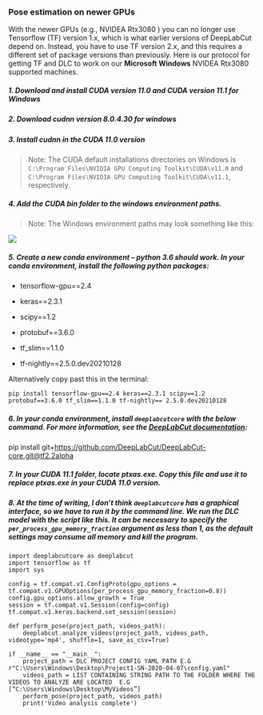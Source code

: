 ### Pose estimation on newer GPUs

With the newer GPUs (e.g., NVIDEA Rtx3080 ) you can no longer use Tensorflow (TF) version 1.x, which is what earlier versions of DeepLabCut depend on. Instead, you have to use TF version 2.x, and this requires a different set of package versions than previously. Here is our protocol for getting TF and DLC to work on our **Microsoft Windows** NVIDEA Rtx3080 supported machines. 

##### 1.	Download and install CUDA version 11.0 **and** CUDA version 11.1 for Windows
##### 2.	Download cudnn version 8.0.4.30 for windows
##### 3.	Install cudnn in the CUDA 11.0 version 
>Note: The CUDA default installations directories on Windows is `C:\Program Files\NVIDIA GPU Computing Toolkit\CUDA\v11.0` and `C:\Program Files\NVIDIA GPU Computing Toolkit\CUDA\v11.1`, respectively. 

##### 4.	Add the CUDA bin folder to the windows environment paths. 
>Note: The Windows environment paths may look something like this: <p align="center">
<img src="https://github.com/sgoldenlab/simba/blob/master/images/Rtx3090_1.png" />
</p>

##### 5.	Create a new conda environment – python 3.6 should work. In your conda environment, install the following python packages:

* tensorflow-gpu==2.4

* keras==2.3.1

* scipy==1.2

* protobuf==3.6.0

* tf_slim==1.1.0 

* tf-nightly==2.5.0.dev20210128

Alternatively copy past this in the terminal: 

`pip install tensorflow-gpu==2.4 keras==2.3.1 scipy==1.2 protobuf==3.6.0 tf_slim==1.1.0 tf-nightly== 2.5.0.dev20210128`


##### 6.	In your conda environment, install `deeplabcutcore` with the below command. For more information, see the [DeepLabCut documentation](https://github.com/DeepLabCut/DeepLabCut-core/blob/tf2.2alpha/Colab_TrainNetwork_VideoAnalysis_TF2.ipynb):

pip install git+https://github.com/DeepLabCut/DeepLabCut-core.git@tf2.2alpha

##### 7.	In your **CUDA 11.1** folder, locate ptxas.exe. Copy this file and use it to replace ptxas.exe in your **CUDA 11.0** version. 


##### 8.	At the time of writing, I don’t think `deeplabcutcore` has a graphical interface, so we have to run it by the command line. We run the DLC model with the script like this. It can be necessary to specify the `per_process_gpu_memory_fraction` argument as less than 1, as the default settings may consume all memory and kill the program. 

````
import deeplabcutcore as deeplabcut
import tensorflow as tf
import sys

config = tf.compat.v1.ConfigProto(gpu_options = tf.compat.v1.GPUOptions(per_process_gpu_memory_fraction=0.8))
config.gpu_options.allow_growth = True
session = tf.compat.v1.Session(config=config)
tf.compat.v1.keras.backend.set_session(session)

def perform_pose(project_path, videos_path):
    deeplabcut.analyze_videos(project_path, videos_path, videotype='mp4', shuffle=1, save_as_csv=True)

if __name__ == "__main__":
    project_path = DLC PROJECT CONFIG YAML PATH E.G r"C:\Users\Windows\Desktop\Project1-SN-2020-04-07\config.yaml"
    videos_path = LIST CONTAINING STRING PATH TO THE FOLDER WHERE THE VIDEOS TO ANALYZE ARE LOCATED  E.G [“C:\Users\Windows\Desktop\MyVideos”]
    perform_pose(project_path, videos_path)
    print('Video analysis complete')

`````
